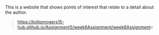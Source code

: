 This is a website that shows points of interest that relate to a detail about the author.  
>https://koltonrogers15-hub.github.io/Assignment5/week6Assignment/week6Assignment<


